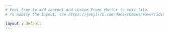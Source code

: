 ```yaml
---
# Feel free to add content and custom Front Matter to this file.
# To modify the layout, see https://jekyllrb.com/docs/themes/#overriding-theme-defaults

layout : default
---
```

